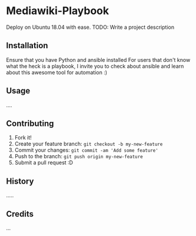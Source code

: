 # Mediawiki-Playbook
 Deploy on Ubuntu 18.04 with ease.
TODO: Write a project description

## Installation

Ensure that you have Python and ansible installed
For users that don't know what the heck is a playbook, I invite you to check about ansible and learn about this awesome tool for automation :)

## Usage

....

## Contributing

1. Fork it!
2. Create your feature branch: `git checkout -b my-new-feature`
3. Commit your changes: `git commit -am 'Add some feature'`
4. Push to the branch: `git push origin my-new-feature`
5. Submit a pull request :D

## History

.....

## Credits

...


